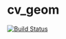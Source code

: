 # cv_geom

[![Build Status](https://travis-ci.org/nstiurca/cv_geom.jl.svg?branch=master)](https://travis-ci.org/nstiurca/cv_geom.jl)

